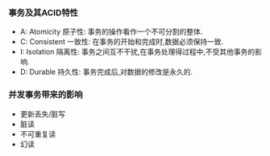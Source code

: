 ### 事务及其ACID特性

* A: Atomicity 原子性: 事务的操作看作一个不可分割的整体.
* C: Consistent 一致性: 在事务的开始和完成时,数据必须保持一致.
* I: Isolation 隔离性: 事务之间互不干扰,在事务处理得过程中,不受其他事务的影响.
* D: Durable 持久性: 事务完成后,对数据的修改是永久的.

### 并发事务带来的影响

* 更新丢失/脏写
* 脏读
* 不可重复读
* 幻读

